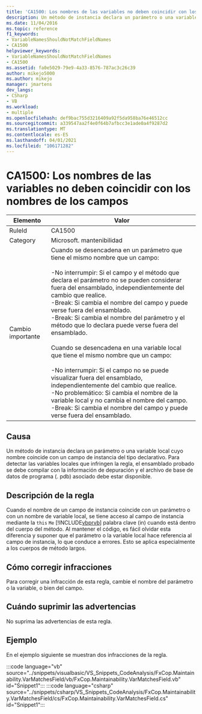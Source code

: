 ```yaml
---
title: 'CA1500: Los nombres de las variables no deben coincidir con los nombres de los campos'
description: Un método de instancia declara un parámetro o una variable local cuyo nombre coincide con un campo de instancia del tipo declarativo.
ms.date: 11/04/2016
ms.topic: reference
f1_keywords:
- VariableNamesShouldNotMatchFieldNames
- CA1500
helpviewer_keywords:
- VariableNamesShouldNotMatchFieldNames
- CA1500
ms.assetid: fa0e5029-79e9-4a33-8576-787ac3c26c39
author: mikejo5000
ms.author: mikejo
manager: jmartens
dev_langs:
- CSharp
- VB
ms.workload:
- multiple
ms.openlocfilehash: def9bac755d3216409a92f5da958ba76e46512cc
ms.sourcegitcommit: a339547aa2f4e0f64b7afbcc3e1ade0a4f9287d2
ms.translationtype: MT
ms.contentlocale: es-ES
ms.lasthandoff: 04/01/2021
ms.locfileid: "106171282"
---
```

# <a name="ca1500-variable-names-should-not-match-field-names"></a>CA1500: Los nombres de las variables no deben coincidir con los nombres de los campos

|Elemento|Valor|
|-|-|
|RuleId|CA1500|
|Category|Microsoft. mantenibilidad|
|Cambio importante|Cuando se desencadena en un parámetro que tiene el mismo nombre que un campo:<br /><br /> -No interrumpir: Si el campo y el método que declara el parámetro no se pueden considerar fuera del ensamblado, independientemente del cambio que realice.<br />-Break: Si cambia el nombre del campo y puede verse fuera del ensamblado.<br />-Break: Si cambia el nombre del parámetro y el método que lo declara puede verse fuera del ensamblado.<br /><br /> Cuando se desencadena en una variable local que tiene el mismo nombre que un campo:<br /><br /> -No interrumpir: Si el campo no se puede visualizar fuera del ensamblado, independientemente del cambio que realice.<br />-No problemático: Si cambia el nombre de la variable local y no cambia el nombre del campo.<br />-Break: Si cambia el nombre del campo y puede verse fuera del ensamblado.|

## <a name="cause"></a>Causa

Un método de instancia declara un parámetro o una variable local cuyo nombre coincide con un campo de instancia del tipo declarativo. Para detectar las variables locales que infringen la regla, el ensamblado probado se debe compilar con la información de depuración y el archivo de base de datos de programa (. pdb) asociado debe estar disponible.

## <a name="rule-description"></a>Descripción de la regla

Cuando el nombre de un campo de instancia coincide con un parámetro o con un nombre de variable local, se tiene acceso al campo de instancia mediante la `this` `Me` [!INCLUDE[vbprvb](../code-quality/includes/vbprvb_md.md)] palabra clave (in) cuando está dentro del cuerpo del método. Al mantener el código, es fácil olvidar esta diferencia y suponer que el parámetro o la variable local hace referencia al campo de instancia, lo que conduce a errores. Esto se aplica especialmente a los cuerpos de método largos.

## <a name="how-to-fix-violations"></a>Cómo corregir infracciones

Para corregir una infracción de esta regla, cambie el nombre del parámetro o la variable, o bien del campo.

## <a name="when-to-suppress-warnings"></a>Cuándo suprimir las advertencias

No suprima las advertencias de esta regla.

## <a name="example"></a>Ejemplo

En el ejemplo siguiente se muestran dos infracciones de la regla.

:::code language="vb" source="../snippets/visualbasic/VS_Snippets_CodeAnalysis/FxCop.Maintainability.VarMatchesField/vb/FxCop.Maintainability.VarMatchesField.vb" id="Snippet1":::
:::code language="csharp" source="../snippets/csharp/VS_Snippets_CodeAnalysis/FxCop.Maintainability.VarMatchesField/cs/FxCop.Maintainability.VarMatchesField.cs" id="Snippet1":::
